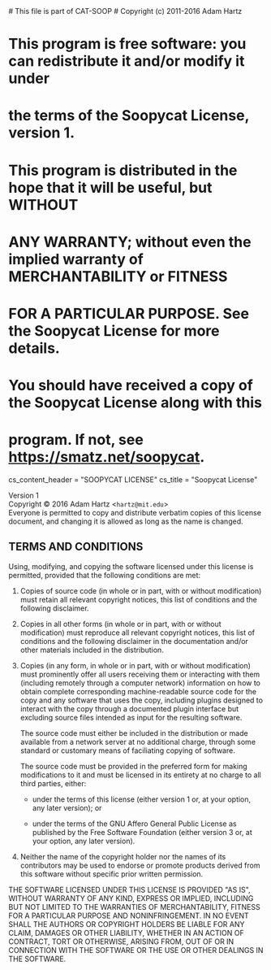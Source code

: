 <python>
# This file is part of CAT-SOOP
# Copyright (c) 2011-2016 Adam Hartz <hartz@mit.edu>

# This program is free software: you can redistribute it and/or modify it under
# the terms of the Soopycat License, version 1.

# This program is distributed in the hope that it will be useful, but WITHOUT
# ANY WARRANTY; without even the implied warranty of MERCHANTABILITY or FITNESS
# FOR A PARTICULAR PURPOSE.  See the Soopycat License for more details.

# You should have received a copy of the Soopycat License along with this
# program.  If not, see <https://smatz.net/soopycat>.

cs_content_header = "SOOPYCAT LICENSE" 
cs_title = "Soopycat License"
</python> 

Version 1
<br/>Copyright &copy; 2016 Adam Hartz &lt;`hartz@mit.edu`&gt;
<br/>Everyone is permitted to copy and distribute verbatim copies of this license
document, and changing it is allowed as long as the name is changed.

## TERMS AND CONDITIONS

Using, modifying, and copying the software licensed under this license is
permitted, provided that the following conditions are met:

1. Copies of source code (in whole or in part, with or without modification)
    must retain all relevant copyright notices, this list of conditions and the
    following disclaimer.

2. Copies in all other forms (in whole or in part, with or without
    modification) must reproduce all relevant copyright notices, this list of
    conditions and the following disclaimer in the documentation and/or other
    materials included in the distribution.

3. Copies (in any form, in whole or in part, with or without modification) must
    prominently offer all users receiving them or interacting with them
    (including remotely through a computer network) information on how to
    obtain complete corresponding machine-readable source code for the copy and
    any software that uses the copy, including plugins designed to interact with
    the copy through a documented plugin interface but excluding source files
    intended as input for the resulting software.

    The source code must either be included in the distribution or made
    available from a network server at no additional charge, through some
    standard or customary means of faciliating copying of software.

    The source code must be provided in the preferred form for making
    modifications to it and must be licensed in its entirety at no charge to
    all third parties, either:

    * under the terms of this license (either version 1 or, at your option,
        any later version); or

    * under the terms of the GNU Affero General Public License as published
        by the Free Software Foundation (either version 3 or, at your option,
        any later version).

4. Neither the name of the copyright holder nor the names of its contributors
   may be used to endorse or promote products derived from this software
   without specific prior written permission.

THE SOFTWARE LICENSED UNDER THIS LICENSE IS PROVIDED "AS IS", WITHOUT WARRANTY
OF ANY KIND, EXPRESS OR IMPLIED, INCLUDING BUT NOT LIMITED TO THE WARRANTIES OF
MERCHANTABILITY, FITNESS FOR A PARTICULAR PURPOSE AND NONINFRINGEMENT. IN NO
EVENT SHALL THE AUTHORS OR COPYRIGHT HOLDERS BE LIABLE FOR ANY CLAIM, DAMAGES
OR OTHER LIABILITY, WHETHER IN AN ACTION OF CONTRACT, TORT OR OTHERWISE,
ARISING FROM, OUT OF OR IN CONNECTION WITH THE SOFTWARE OR THE USE OR OTHER
DEALINGS IN THE SOFTWARE.
